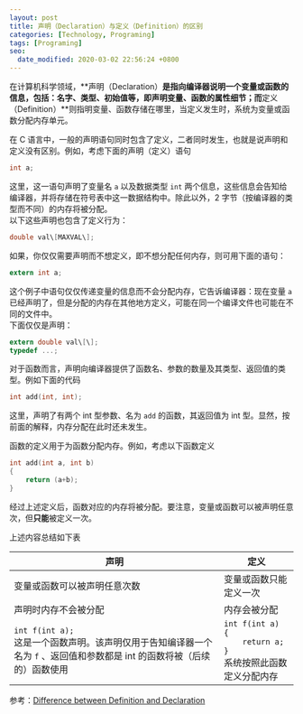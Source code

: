 ```yaml
---
layout: post
title: 声明（Declaration）与定义（Definition）的区别
categories: [Technology, Programing]
tags: [Programing]
seo:
  date_modified: 2020-03-02 22:56:24 +0800
---
```


在计算机科学领域，**声明（Declaration）**是指向编译器说明一个变量或函数的信息，包括：名字、类型、初始值等，即声明变量、函数的属性细节；而**定义（Definition）**则指明变量、函数存储在哪里，当定义发生时，系统为变量或函数分配内存单元。

在 C 语言中，一般的声明语句同时包含了定义，二者同时发生，也就是说声明和定义没有区别。例如，考虑下面的声明（定义）语句

```c
int a;
```

这里，这一语句声明了变量名 `a` 以及数据类型 `int` 两个信息，这些信息会告知给编译器，并将存储在符号表中这一数据结构中。除此以外，2 字节（按编译器的类型而不同）的内存将被分配。  
以下这些声明也包含了定义行为：

```c
double val\[MAXVAL\];
```

如果，你仅仅需要声明而不想定义，即不想分配任何内存，则可用下面的语句：

```c
extern int a;
```

这个例子中语句仅仅传递变量的信息而不会分配内存，它告诉编译器：现在变量 `a` 已经声明了，但是分配的内存在其他地方定义，可能在同一个编译文件也可能在不同的文件中。  
下面仅仅是声明：

```c
extern double val\[\];
typedef ...;
```

对于函数而言，声明向编译器提供了函数名、参数的数量及其类型、返回值的类型。例如下面的代码

```c
int add(int, int);
```

这里，声明了有两个 int 型参数、名为 `add` 的函数，其返回值为 int 型。显然，按前面的解释，内存分配在此时还未发生。

函数的定义用于为函数分配内存。例如，考虑以下函数定义

```c
int add(int a, int b)
{
    return (a+b);
}
```

经过上述定义后，函数对应的内存将被分配。要注意，变量或函数可以被声明任意次，但**只能**被定义一次。

上述内容总结如下表

|声明|定义|
|----|----|
|变量或函数可以被声明任意次数|变量或函数只能定义一次|
|声明时内存不会被分配|内存会被分配|
|`int f(int a);`<br>这是一个函数声明。该声明仅用于告知编译器一个名为 `f` 、返回值和参数都是 int 的函数将被（后续的）函数使用|`int f(int a)`<br>`{`<br>`    return a;`<br>`}`<br>系统按照此函数定义分配内存|

参考：[Difference between Definition and Declaration](https://www.geeksforgeeks.org/difference-between-definition-and-declaration/)
